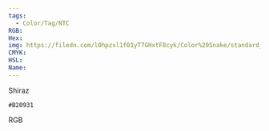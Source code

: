```yaml
---
tags:
  - Color/Tag/NTC
RGB:
Hex:
img: https://filedn.com/l0hpzxl1f01yT7GHxtF8cyk/Color%20Snake/standard_csv_to_svg//B20931.svg
CMYK:
HSL:
Name:
---
```

Shiraz
```palette
#B20931
```
RGB

